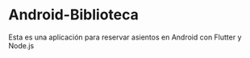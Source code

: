 # Android-Biblioteca
Esta es una aplicación para reservar asientos en Android con Flutter y Node.js
